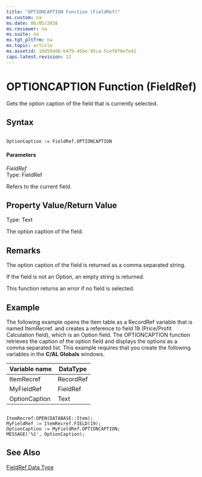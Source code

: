 ```yaml
---
title: "OPTIONCAPTION Function (FieldRef)"
ms.custom: na
ms.date: 06/05/2016
ms.reviewer: na
ms.suite: na
ms.tgt_pltfrm: na
ms.topic: article
ms.assetid: 10d59dd6-b479-45be-95ca-5cef870e7e42
caps.latest.revision: 12
---
```

# OPTIONCAPTION Function (FieldRef)
Gets the option caption of the field that is currently selected.  
  
## Syntax  
  
```  
  
OptionCaption := FieldRef.OPTIONCAPTION  
```  
  
#### Parameters  
 *FieldRef*  
 Type: FieldRef  
  
 Refers to the current field.  
  
## Property Value\/Return Value  
 Type: Text  
  
 The option caption of the field.  
  
## Remarks  
 The option caption of the field is returned as a comma separated string.  
  
 If the field is not an Option, an empty string is returned.  
  
 This function returns an error if no field is selected.  
  
## Example  
 The following example opens the Item table as a RecordRef variable that is named ItemRecref. and creates a reference to field 19 \(Price\/Profit Calculation field\), which is an Option field. The OPTIONCAPTION function retrieves the caption of the option field and displays the options as a comma separated list. This example requires that you create the following variables in the **C\/AL Globals** windows.  
  
|Variable name|DataType|  
|-------------------|--------------|  
|ItemRecref|RecordRef|  
|MyFieldRef|FieldRef|  
|OptionCaption|Text|  
  
```  
  
ItemRecref.OPEN(DATABASE::Item);  
MyFieldRef := ItemRecref.FIELD(19);  
OptionCaption := MyFieldRef.OPTIONCAPTION;  
MESSAGE('%1', OptionCaption);  
```  
  
## See Also  
 [FieldRef Data Type](../dynamics-nav/FieldRef-Data-Type.md)